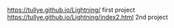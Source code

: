 https://tullye.github.io/Lightning/ first project
https://tullye.github.io/Lightning/index2.html 2nd project
